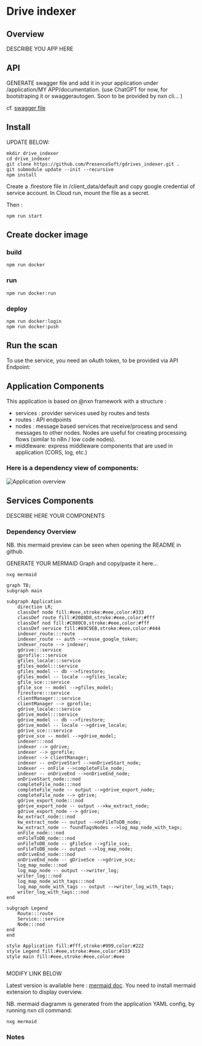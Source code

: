 # Drive indexer

## Overview

DESCRIBE YOU APP HERE

## API

GENERATE swagger file and add it in your application under /application/MY APP/documentation.
(use ChatGPT for now, for bootstraping it or swaggerautogen. Soon to be provided by nxn cli... )

cf. [swagger file](/applications/drive_indexer/documentation/indexer.swagger.yml)

## Install

UPDATE BELOW:

```shell
mkdir drive_indexer
cd drive_indexer
git clone https://github.com/PresenceSoft/gdrives_indexer.git .
git submodule update --init --recursive
npm install
```

Create a .firestore file in /client_data/default and copy google credential of service account. In Cloud run, mount the file as a secret.

Then :

```shell
npm run start
```

## Create docker image

### build
```shell
npm run docker
```

### run
```shell
npm run docker:run
```

### deploy
```shell
npm run docker:login
npm run docker:push
```

## Run the scan
To use the service, you need an oAuth token, to be provided via API Endpoint:



## Application Components

This application is based on @nxn framework with a structure :
- services : provider services used by routes and tests
- routes : API endpoints
- nodes : message based services that receive/process and send messages to other nodes. Nodes are useful for creating processing flows (similar to n8n / low code nodes).
- middleware: express middleware components that are used in application (CORS, log, etc.)

### Here is a dependency view of components:

![Application overview](/client_data/default/config_default.README.svg)

## Services Components

DESCRIBE HERE YOUR COMPONENTS


### Dependency Overview

NB. this mermaid preview can be seen when opening the README in github.

GENERATE YOUR MERMAID Graph and copy/paste it here...

```shell
nxg mermaid
```

```mermaid
graph TB;
subgraph main

subgraph Application
    direction LR;
    classDef node fill:#eee,stroke:#eee,color:#333
    classDef route fill:#2080D0,stroke:#eee,color:#fff
    classDef nod fill:#C080C0,stroke:#eee,color:#fff
    classDef service fill:#A9C9EB,stroke:#eee,color:#444
    indexer_route:::route
    indexer_route -- auth -->reuse_google_token;
    indexer_route --> indexer;
    gdrive:::service
    gprofile:::service
    gfiles_locale:::service
    gfiles_model:::service
    gfiles_model -- db -->firestore;
    gfiles_model -- locale -->gfiles_locale;
    gfile_sce:::service
    gfile_sce -- model -->gfiles_model;
    firestore:::service
    clientManager:::service
    clientManager --> gprofile;
    gdrive_locale:::service
    gdrive_model:::service
    gdrive_model -- db -->firestore;
    gdrive_model -- locale -->gdrive_locale;
    gdrive_sce:::service
    gdrive_sce -- model -->gdrive_model;
    indexer:::nod
    indexer --> gdrive;
    indexer --> gprofile;
    indexer --> clientManager;
    indexer -- onDriveStart -->onDriveStart_node;
    indexer -- onFile -->completeFile_node;
    indexer -- onDriveEnd -->onDriveEnd_node;
    onDriveStart_node:::nod
    completeFile_node:::nod
    completeFile_node -- output -->gdrive_export_node;
    completeFile_node --> gdrive;
    gdrive_export_node:::nod
    gdrive_export_node -- output -->kw_extract_node;
    gdrive_export_node --> gdrive;
    kw_extract_node:::nod
    kw_extract_node -- output -->onFileToDB_node;
    kw_extract_node -- foundTagsNodes -->log_map_node_with_tags;
    onFile_node:::nod
    onFileToDB_node:::nod
    onFileToDB_node -- gFileSce -->gfile_sce;
    onFileToDB_node -- output -->log_map_node;
    onDriveEnd_node:::nod
    onDriveEnd_node -- gDriveSce -->gdrive_sce;
    log_map_node:::nod
    log_map_node -- output -->writer_log;
    writer_log:::nod
    log_map_node_with_tags:::nod
    log_map_node_with_tags -- output -->writer_log_with_tags;
    writer_log_with_tags:::nod
end

subgraph Legend
    Route:::route
    Service:::service
    Node:::nod
end
end

style Application fill:#fff,stroke:#999,color:#222
style Legend fill:#eee,stroke:#eee,color:#333
style main fill:#eee,stroke:#eee,color:#eee


```

MODIFY LINK BELOW

Latest version is available here : [mermaid doc](/client_data/default/config_default.README.mmd). 
You need to install mermaid extension to display overview.

NB. mermaid diagramm is generated from the application YAML config, by running nxn cli command:

```shell
nxg mermaid
```

### Notes
